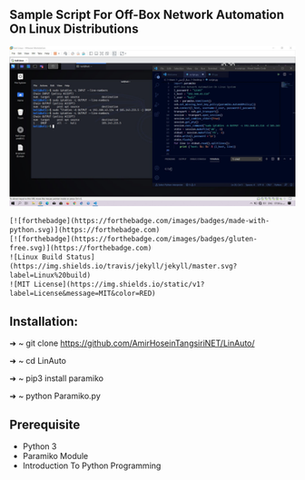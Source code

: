 ## Sample Script For Off-Box Network Automation On Linux Distributions

<p align="center">
  <img src="Img/Off-Box.jpg" alt="Master">
</p>

    [![forthebadge](https://forthebadge.com/images/badges/made-with-python.svg)](https://forthebadge.com)
    [![forthebadge](https://forthebadge.com/images/badges/gluten-free.svg)](https://forthebadge.com)
    ![Linux Build Status](https://img.shields.io/travis/jekyll/jekyll/master.svg?label=Linux%20build)
    ![MIT License](https://img.shields.io/static/v1?label=License&message=MIT&color=RED)

## Installation:
➜  ~ git clone https://github.com/AmirHoseinTangsiriNET/LinAuto/

➜  ~ cd LinAuto

➜  ~ pip3 install paramiko

➜  ~ python Paramiko.py

## Prerequisite
* Python 3 
* Paramiko Module
* Introduction To Python Programming

